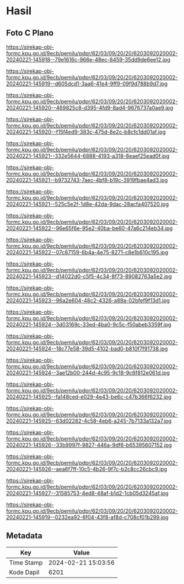 # Hasil

## Foto C Plano

https://sirekap-obj-formc.kpu.go.id/9ecb/pemilu/pdpr/62/03/09/20/20/6203092020002-20240221-145918--79e1616c-966e-48ec-8459-35dd9de6ee12.jpg

https://sirekap-obj-formc.kpu.go.id/9ecb/pemilu/pdpr/62/03/09/20/20/6203092020002-20240221-145919--d605dcd1-3aa6-41e4-9ff9-09f9d788b9d7.jpg

https://sirekap-obj-formc.kpu.go.id/9ecb/pemilu/pdpr/62/03/09/20/20/6203092020002-20240221-145920--469825c8-d395-4fd9-8ad4-9676737a0ae9.jpg

https://sirekap-obj-formc.kpu.go.id/9ecb/pemilu/pdpr/62/03/09/20/20/6203092020002-20240221-145920--f15f4ed9-383c-475d-8e2c-b8cfc1dd01af.jpg

https://sirekap-obj-formc.kpu.go.id/9ecb/pemilu/pdpr/62/03/09/20/20/6203092020002-20240221-145921--332e5644-6888-4193-a318-8eaef25ead0f.jpg

https://sirekap-obj-formc.kpu.go.id/9ecb/pemilu/pdpr/62/03/09/20/20/6203092020002-20240221-145921--b9732743-7aec-4bf8-b19c-3919fbae4ad3.jpg

https://sirekap-obj-formc.kpu.go.id/9ecb/pemilu/pdpr/62/03/09/20/20/6203092020002-20240221-145921--525c5e2f-1d8e-42da-9dac-28acfa407520.jpg

https://sirekap-obj-formc.kpu.go.id/9ecb/pemilu/pdpr/62/03/09/20/20/6203092020002-20240221-145922--96e65f6e-95e2-40ba-be60-47a6c214eb34.jpg

https://sirekap-obj-formc.kpu.go.id/9ecb/pemilu/pdpr/62/03/09/20/20/6203092020002-20240221-145922--07c87159-6b4a-4e75-8271-c8e1b610c195.jpg

https://sirekap-obj-formc.kpu.go.id/9ecb/pemilu/pdpr/62/03/09/20/20/6203092020002-20240221-145923--d14022d0-c5f5-4c34-8f73-89082763a5e2.jpg

https://sirekap-obj-formc.kpu.go.id/9ecb/pemilu/pdpr/62/03/09/20/20/6203092020002-20240221-145923--96a2e604-48c2-4326-a89a-02bfef9f13d1.jpg

https://sirekap-obj-formc.kpu.go.id/9ecb/pemilu/pdpr/62/03/09/20/20/6203092020002-20240221-145924--3d03169c-33ed-4ba0-9c5c-f50abeb3359f.jpg

https://sirekap-obj-formc.kpu.go.id/9ecb/pemilu/pdpr/62/03/09/20/20/6203092020002-20240221-145924--18c77e58-39d5-4102-bad0-b810f7f91738.jpg

https://sirekap-obj-formc.kpu.go.id/9ecb/pemilu/pdpr/62/03/09/20/20/6203092020002-20240221-145924--3ae12b00-244d-4c95-9c18-9c6f812e061d.jpg

https://sirekap-obj-formc.kpu.go.id/9ecb/pemilu/pdpr/62/03/09/20/20/6203092020002-20240221-145925--fa148ced-e029-4e43-be6c-c47b366f6232.jpg

https://sirekap-obj-formc.kpu.go.id/9ecb/pemilu/pdpr/62/03/09/20/20/6203092020002-20240221-145925--63d02282-4c58-4eb6-a245-7b7133a132a7.jpg

https://sirekap-obj-formc.kpu.go.id/9ecb/pemilu/pdpr/62/03/09/20/20/6203092020002-20240221-145926--33b9997f-9827-446a-9df6-b65395607152.jpg

https://sirekap-obj-formc.kpu.go.id/9ecb/pemilu/pdpr/62/03/09/20/20/6203092020002-20240221-145926--aea6f7ff-10c5-4b26-9f7c-b2c8cc26cbc9.jpg

https://sirekap-obj-formc.kpu.go.id/9ecb/pemilu/pdpr/62/03/09/20/20/6203092020002-20240221-145927--31585753-4ed8-48af-b1d2-1cb05d3245af.jpg

https://sirekap-obj-formc.kpu.go.id/9ecb/pemilu/pdpr/62/03/09/20/20/6203092020002-20240221-145919--0232ea92-6f04-43f8-af8d-c708cf01b299.jpg


## Metadata

| Key        | Value               |
| ---------- | ------------------- |
| Time Stamp | 2024-02-21 15:03:56 |
| Kode Dapil | 6201                |



